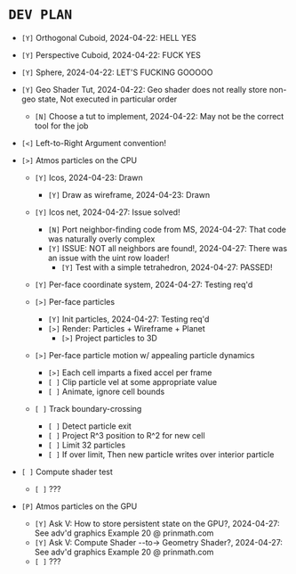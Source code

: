 # `DEV PLAN`
* `[Y]` Orthogonal  Cuboid, 2024-04-22: HELL YES
* `[Y]` Perspective Cuboid, 2024-04-22: FUCK YES
* `[Y]` Sphere, 2024-04-22: LET'S FUCKING GOOOOO
* `[Y]` Geo Shader Tut, 2024-04-22: Geo shader does not really store non-geo state, Not executed in particular order
    - `[N]` Choose a tut to implement, 2024-04-22: May not be the correct tool for the job

* `[<]` Left-to-Right Argument convention!

* `[>]` Atmos particles on the CPU
    - `[Y]` Icos, 2024-04-23: Drawn
        * `[Y]` Draw as wireframe, 2024-04-23: Drawn
    - `[Y]` Icos net, 2024-04-27: Issue solved!
        * `[N]` Port neighbor-finding code from MS, 2024-04-27: That code was naturally overly complex
        * `[Y]` ISSUE: NOT all neighbors are found!, 2024-04-27: There was an issue with the uint row loader!
            - `[Y]` Test with a simple tetrahedron, 2024-04-27: PASSED!
    - `[Y]` Per-face coordinate system, 2024-04-27: Testing req'd

    - `[>]` Per-face particles
        * `[Y]` Init particles, 2024-04-27: Testing req'd
        * `[>]` Render: Particles + Wireframe + Planet
            - `[>]` Project particles to 3D

    - `[>]` Per-face particle motion w/ appealing particle dynamics
        * `[>]` Each cell imparts a fixed accel per frame
        * `[ ]` Clip particle vel at some appropriate value
        * `[ ]` Animate, ignore cell bounds
    - `[ ]` Track boundary-crossing
        * `[ ]` Detect particle exit
        * `[ ]` Project R^3 position to R^2 for new cell
        * `[ ]` Limit 32 particles
        * `[ ]` If over limit, Then new particle writes over interior particle  
* `[ ]` Compute shader test
    - `[ ]` ???
* `[P]` Atmos particles on the GPU
    - `[Y]` Ask V: How to store persistent state on the GPU?, 2024-04-27: See adv'd graphics Example 20 @ prinmath.com
    - `[Y]` Ask V: Compute Shader --to-> Geometry Shader?, 2024-04-27: See adv'd graphics Example 20 @ prinmath.com
    - `[ ]` ???